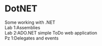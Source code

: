 # DotNET <br/>
Some working with .NET <br/>
Lab 1:Assemblies <br/> 
Lab 2:ADO.NET simple ToDo web application <br/>
Pz 1:Delegates and events <br/>